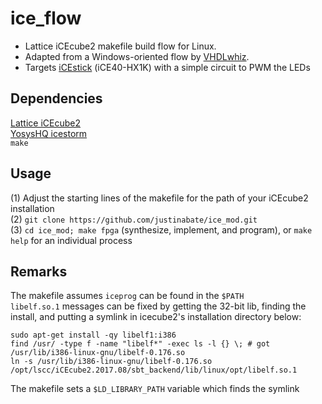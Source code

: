 # ice_flow
- Lattice iCEcube2 makefile build flow for Linux.<br/>
- Adapted from a Windows-oriented flow by [VHDLwhiz](https://vhdlwhiz.com/).<br>
- Targets [iCEstick](https://www.latticesemi.com/icestick) (iCE40-HX1K) with a simple circuit to PWM the LEDs 

## Dependencies
[Lattice iCEcube2](https://www.latticesemi.com/iCEcube2)<br/>
[YosysHQ icestorm](https://github.com/YosysHQ/icestorm)<br/>
```make```<br/>

## Usage
(1) Adjust the starting lines of the makefile for the path of your iCEcube2 installation<br/>
(2) ```git clone https://github.com/justinabate/ice_mod.git```<br/>
(3) ```cd ice_mod; make fpga``` (synthesize, implement, and program), or ```make help``` for an individual process

## Remarks
The makefile assumes ```iceprog``` can be found in the ```$PATH``` <br/>
```libelf.so.1``` messages can be fixed by getting the 32-bit lib, finding the install, and putting a symlink in icecube2's installation directory below:
```
sudo apt-get install -qy libelf1:i386
find /usr/ -type f -name "libelf*" -exec ls -l {} \; # got /usr/lib/i386-linux-gnu/libelf-0.176.so
ln -s /usr/lib/i386-linux-gnu/libelf-0.176.so /opt/lscc/iCEcube2.2017.08/sbt_backend/lib/linux/opt/libelf.so.1
```
The makefile sets a ```$LD_LIBRARY_PATH``` variable which finds the symlink 
